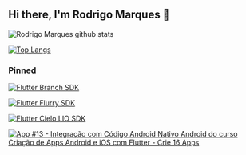 ## Hi there, I'm Rodrigo Marques 👋

<!--
**RodrigoSMarques/RodrigoSMarques** is a ✨ _special_ ✨ repository because its `README.md` (this file) appears on your GitHub profile.

Here are some ideas to get you started:

- 🔭 I’m currently working on ...
- 🌱 I’m currently learning ...
- 👯 I’m looking to collaborate on ...
- 🤔 I’m looking for help with ...
- 💬 Ask me about ...
- 📫 How to reach me: ...
- 😄 Pronouns: ...
- ⚡ Fun fact: ...
-->

![Rodrigo Marques github stats](https://github-readme-stats.vercel.app/api?username=RodrigoSMarques&show_icons=true&count_private=true&theme=dracula)

[![Top Langs](https://github-readme-stats.vercel.app/api/top-langs/?username=RodrigoSMarques&layout=compact&theme=dracula)](https://github.com/anuraghazra/github-readme-stats)

### Pinned

[![Flutter Branch SDK](https://github-readme-stats.vercel.app/api/pin/?username=RodrigoSMarques&repo=flutter_branch_sdk)](https://github.com/RodrigoSMarques/flutter_branch_sdk)

[![Flutter Flurry SDK](https://github-readme-stats.vercel.app/api/pin/?username=RodrigoSMarques&repo=flutter_flurry_sdk)](https://github.com/RodrigoSMarques/flutter_flurry_sdk)

[![Flutter Cielo LIO SDK ](https://github-readme-stats.vercel.app/api/pin/?username=RodrigoSMarques&repo=FlutterCieloLioSDK)](https://github.com/RodrigoSMarques/FlutterCieloLioSDK)

[![App #13 - Integração com Código Android Nativo Android do curso Criação de Apps Android e iOS com Flutter - Crie 16 Apps](https://github-readme-stats.vercel.app/api/pin/?username=RodrigoSMarques&repo=floating_button)](https://github.com/RodrigoSMarques/floating_button)

